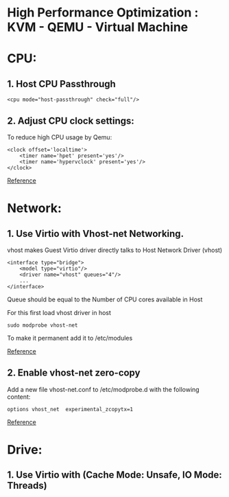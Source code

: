 # High Performance Optimization : KVM - QEMU - Virtual Machine

# CPU:

## 1. Host CPU Passthrough

    <cpu mode="host-passthrough" check="full"/>
 
## 2. Adjust CPU clock settings:

To reduce high CPU usage by Qemu:

    <clock offset='localtime'>
        <timer name='hpet' present='yes'/>
        <timer name='hypervclock' present='yes'/>
    </clock>
  
[Reference](https://www.reddit.com/r/VFIO/comments/80p1q7/high_kvmqemu_cpu_utilization_when_windows_10/)


# Network:

## 1. Use Virtio with Vhost-net Networking.

vhost makes Guest Virtio driver directly talks to Host Network Driver (vhost)

    <interface type="bridge">
        <model type="virtio"/>
        <driver name="vhost" queues="4"/>
        ...
    </interface>
    
Queue should be equal to the Number of CPU cores available in Host

For this first load vhost driver in host
    
    sudo modprobe vhost-net

To make it permanent add it to /etc/modules

[Reference](https://access.redhat.com/documentation/en-us/red_hat_enterprise_linux/6/html-single/virtualization_tuning_and_optimization_guide/index#sect-Virtualization_Tuning_Optimization_Guide-Networking-Virtio_and_vhostnet)

## 2. Enable vhost-net zero-copy

Add a new file vhost-net.conf to /etc/modprobe.d with the following content:
    
    options vhost_net  experimental_zcopytx=1


[Reference](https://access.redhat.com/documentation/en-us/red_hat_enterprise_linux/7/html/virtualization_deployment_and_administration_guide/sect-network_configuration-enabling_vhost_net_zero_copy)

# Drive:

## 1. Use Virtio with (Cache Mode: Unsafe, IO Mode: Threads)

